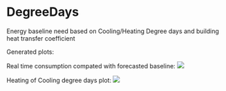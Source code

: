 # DegreeDays
Energy baseline need based on Cooling/Heating Degree days and building heat transfer coefficient 

Generated plots:

Real time consumption compated with forecasted baseline:
![](https://github.com/sonata-nfv/tng-profiler/blob/master/images/tng_profiler.png)

Heating of Cooling degree days plot:
![](https://github.com/sonata-nfv/tng-profiler/blob/master/images/tng_profiler.png)
